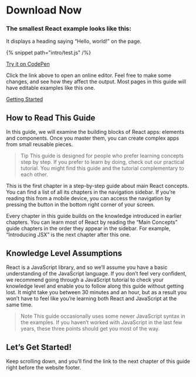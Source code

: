 # Download Now

### The smallest React example looks like this:

It displays a heading saying “Hello, world!” on the page.

{% snippet path="intro/test.js" /%}

[Try it on CodePen](https://www.google.com)

Click the link above to open an online editor. Feel free to make some changes, and see how they affect the output. Most pages in this guide will have editable examples like this one.

[Getting Started](/intro/getting-started)

## How to Read This Guide

In this guide, we will examine the building blocks of React apps: elements and components. Once you master them, you can create complex apps from small reusable pieces.

> Tip This guide is designed for people who prefer learning concepts step by step. If you prefer to learn by doing, check out our practical tutorial. You might find this guide and the tutorial complementary to each other.

This is the first chapter in a step-by-step guide about main React
concepts. You can find a list of all its chapters in the navigation
sidebar. If you’re reading this from a mobile device, you can access
the navigation by pressing the button in the bottom right corner of
your screen.

Every chapter in this guide builds on the knowledge introduced in earlier chapters. You can learn most of React by reading the “Main Concepts” guide chapters in the order they appear in the sidebar. For example, “Introducing JSX” is the next chapter after this one.

## Knowledge Level Assumptions

React is a JavaScript library, and so we’ll assume you have a basic understanding of the JavaScript language. If you don’t feel very confident, we recommend going through a JavaScript tutorial to check your knowledge level and enable you to follow along this guide without getting lost. It might take you between 30 minutes and an hour, but as a result you won’t have to feel like you’re learning both React and JavaScript at the same time.

> Note This guide occasionally uses some newer JavaScript syntax in the examples. If you haven’t worked with JavaScript in the last few years, these three points should get you most of the way.

## Let’s Get Started!

Keep scrolling down, and you’ll find the link to the next chapter of
this guide right before the website footer.
